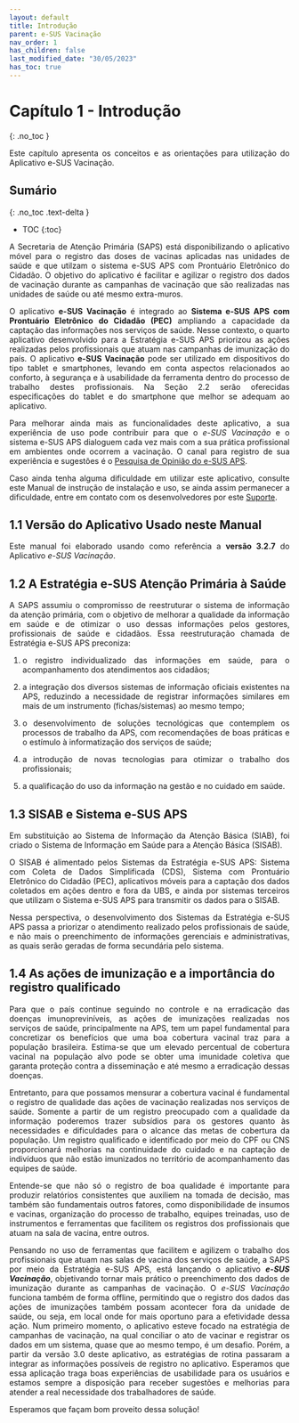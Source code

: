```yaml
---
layout: default
title: Introdução
parent: e-SUS Vacinação
nav_order: 1
has_children: false
last_modified_date: "30/05/2023"
has_toc: true
---
```


<head>
    <style>
        p{text-align:justify};
    </style>
</head>

# Capítulo 1 - Introdução
{: .no_toc }

Este capítulo apresenta os conceitos e as orientações para utilização do Aplicativo e-SUS Vacinação.

## Sumário
{: .no_toc .text-delta }

- TOC
{:toc}

A Secretaria de Atenção Primária (SAPS) está disponibilizando o aplicativo móvel para o registro das doses de vacinas aplicadas nas unidades de saúde e que utilzam o sistema e-SUS APS com Prontuário Eletrônico do Cidadão. O objetivo do aplicativo é facilitar e agilizar o registro dos dados de vacinação durante as campanhas de vacinação que são realizadas nas unidades de saúde ou até mesmo extra-muros. 

O aplicativo **e-SUS Vacinação** é integrado ao **Sistema e-SUS APS com Prontuário Eletrônico do Cidadão (PEC)** ampliando a capacidade da captação das informações nos serviços de saúde. Nesse contexto, o quarto aplicativo desenvolvido para a Estratégia e-SUS APS priorizou as ações realizadas pelos profissionais que atuam nas campanhas de imunização do país. O aplicativo **e-SUS Vacinação** pode ser utilizado em dispositivos do tipo tablet e smartphones, levando em conta aspectos relacionados ao conforto, à segurança e à usabilidade da ferramenta dentro do processo de trabalho destes profissionais. Na Seção 2.2 serão oferecidas especificações do tablet e do smartphone que melhor se adequam ao aplicativo.

Para melhorar ainda mais as funcionalidades deste aplicativo, a sua experiência de uso pode contribuir para que o *e-SUS Vacinação* e o sistema e-SUS APS dialoguem cada vez mais com a sua prática profissional em ambientes onde ocorrem a vacinação. O canal para registro de sua experiência e sugestões é o [Pesquisa de Opinião do e-SUS APS](http://sisaps.saude.gov.br/pesquisa/).

Caso ainda tenha alguma dificuldade em utilizar este aplicativo, consulte este Manual de instrução de instalação e uso, se ainda assim permanecer a dificuldade, entre em contato com os desenvolvedores por este [Suporte](http://esusaps.bridge.ufsc.br/support/login).


## 1.1 Versão do Aplicativo Usado neste Manual

Este manual foi elaborado usando como referência a **versão 3.2.7** do Aplicativo *e-SUS Vacinação*. 

## 1.2 A Estratégia e-SUS Atenção Primária à Saúde

A SAPS assumiu o compromisso de reestruturar o sistema de informação da atenção primária, com o objetivo de melhorar a qualidade da informação em saúde e de otimizar o uso dessas informações pelos gestores, profissionais de saúde e cidadãos. Essa reestruturação chamada de Estratégia e-SUS APS preconiza:

1.  o registro individualizado das informações em saúde, para o acompanhamento dos atendimentos aos cidadãos;

2.  a integração dos diversos sistemas de informação oficiais existentes na APS, reduzindo a necessidade de registrar informações similares em mais de um instrumento (fichas/sistemas) ao mesmo tempo;

3.  o desenvolvimento de soluções tecnológicas que contemplem os processos de trabalho da APS, com recomendações de boas práticas e o estímulo à informatização dos serviços de saúde;

4.  a introdução de novas tecnologias para otimizar o trabalho dos profissionais;

5.  a qualificação do uso da informação na gestão e no cuidado em saúde.

## 1.3 SISAB e Sistema e-SUS APS

Em substituição ao Sistema de Informação da Atenção Básica (SIAB), foi criado o Sistema de Informação em Saúde para a Atenção Básica (SISAB).

O SISAB é alimentado pelos Sistemas da Estratégia e-SUS APS: Sistema com Coleta de Dados Simplificada (CDS), Sistema com Prontuário Eletrônico do Cidadão (PEC), aplicativos móveis para a captação dos dados coletados em ações dentro e fora da UBS, e
 ainda por sistemas terceiros que utilizam o Sistema e-SUS APS para transmitir os dados para o SISAB.

Nessa perspectiva, o desenvolvimento dos Sistemas da Estratégia e-SUS APS passa a priorizar o atendimento realizado pelos profissionais de saúde, e não mais o preenchimento de informações gerenciais e administrativas, as quais serão geradas de forma secundária pelo sistema.

## 1.4 As ações de imunização e a importância do registro qualificado

Para que o país continue seguindo no controle e na erradicação das doenças imunopreviníveis, as ações de imunizações realizadas nos serviços de saúde, principalmente na APS, tem um papel fundamental para concretizar os benefícios que uma boa cobertura vacinal traz para a população brasileira. Estima-se que um elevado percentual de cobertura vacinal na população alvo pode se obter uma imunidade coletiva que garanta proteção contra a disseminação e até mesmo a erradicação dessas doenças. 

Entretanto, para que possamos mensurar a cobertura vacinal é fundamental o registro de qualidade das ações de vacinação realizadas nos serviços de saúde. Somente a partir de um registro preocupado com a qualidade da informação poderemos trazer subsídios para os gestores quanto às necessidades e dificuldades para o alcance das metas de cobertura da população. Um registro qualificado e identificado por meio do CPF ou CNS proporcionará melhorias na continuidade do cuidado e na captação de indivíduos que não estão imunizados no território de acompanhamento das equipes de saúde. 

Entende-se que não só o registro de boa qualidade é importante para produzir relatórios consistentes que auxiliem na tomada de decisão, mas também são fundamentais outros fatores, como disponibilidade de insumos e vacinas, organização do processo de trabalho, equipes treinadas, uso de instrumentos e ferramentas que facilitem os registros dos profissionais que atuam na sala de vacina, entre outros. 

Pensando no uso de ferramentas que facilitem e agilizem o trabalho dos profissionais que atuam nas salas de vacina dos serviços de saúde, a SAPS por meio da Estratégia e-SUS APS, está lançando o aplicativo ***e-SUS Vacinação***, objetivando tornar mais prático o preenchimento dos dados de imunização durante as campanhas de vacinação.  O *e-SUS Vacinação* funciona também de forma offline, permitindo que o registro dos dados das ações de imunizações também possam acontecer fora da unidade de saúde, ou seja, em local onde for mais oportuno para a efetividade dessa ação. Num primeiro momento, o aplicativo esteve focado na estratégia de campanhas de vacinação, na qual conciliar o ato de vacinar e registrar os dados em um sistema, quase que ao mesmo tempo, é um desafio. Porém, a partir da versão 3.0 deste aplicativo, as estratégias de rotina passaram a integrar as informações possíveis de registro no aplicativo. Esperamos que essa aplicação traga boas experiências de usabilidade para os usuários e estamos sempre a disposição para receber sugestões e melhorias para atender a real necessidade dos trabalhadores de saúde. 

Esperamos que façam bom proveito dessa solução! 

